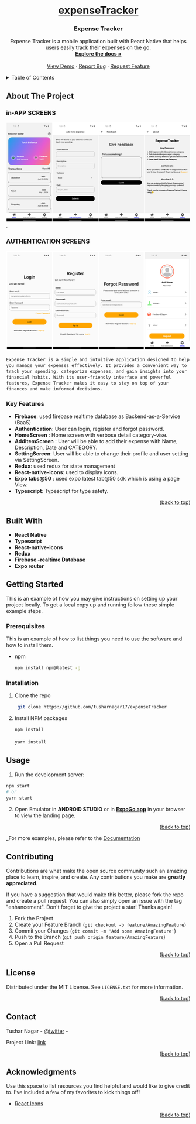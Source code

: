 <a name="readme-top"></a>

<!-- [![Contributors][contributors-shield]][contributors-url]
[![Forks][forks-shield]][forks-url]
[![Stargazers][stars-shield]][stars-url]
[![Issues][issues-shield]][issues-url]
[![MIT License][license-shield]][license-url]
[![LinkedIn][linkedin-shield]][linkedin-url] -->

<!-- PROJECT LOGO -->
<br />
<div align="center">
  <a href="https://github.com/othneildrew/Best-README-Template">
    <h1>expenseTracker</h1>
  </a>

  <h3 align="center">Expense Tracker</h3>

  <p align="center">
  Expense Tracker is a mobile application built with React Native that helps users easily track their expenses on the go.
    <br />
    <a href=""><strong>Explore the docs »</strong></a>
    <br />
    <br />
    <a href="https://github.com/tusharnagar17/expenseTracker">View Demo</a>
    ·
    <a href="https://github.com/tusharnagar17/expenseTracker/issues/new?labels=bug&template=bug-report---.md">Report Bug</a>
    ·
    <a href="https://github.com/tusharnagar17/expenseTracker/issues/new?labels=enhancement&template=feature-request---.md">Request Feature</a>
  </p>
</div>

<!-- TABLE OF CONTENTS -->
<details>
  <summary>Table of Contents</summary>
  <ol>
    <li>
      <a href="#about-the-project">About The Project</a>
      <ul>
        <li><a href="#built-with">Built With</a></li>
      </ul>
    </li>
    <li>
      <a href="#getting-started">Getting Started</a>
      <ul>
        <li><a href="#prerequisites">Prerequisites</a></li>
        <li><a href="#installation">Installation</a></li>
      </ul>
    </li>
    <li><a href="#usage">Usage</a></li>
    <li><a href="#roadmap">Roadmap</a></li>
    <li><a href="#contributing">Contributing</a></li>
    <li><a href="#license">License</a></li>
    <li><a href="#contact">Contact</a></li>
    <li><a href="#acknowledgments">Acknowledgments</a></li>
  </ol>
</details>

<!-- ABOUT THE PROJECT -->

## About The Project

### in-APP SCREENS

[![Product Name Screen Shot][image-1]](https://github.com/tusharnagar17/expenseTracker)
.

### AUTHENTICATION SCREENS

[![Product Name Screen Shot][image-2]](https://github.com/tusharnagar17/expenseTracker)

    Expense Tracker is a simple and intuitive application designed to help you manage your expenses effectively. It provides a convenient way to track your spending, categorize expenses, and gain insights into your financial habits. With its user-friendly interface and powerful features, Expense Tracker makes it easy to stay on top of your finances and make informed decisions.

### Key Features

- **Firebase**: used firebase realtime database as Backend-as-a-Service (BaaS)
- **Authentication**: User can login, register and forgot password.
- **HomeScreen** : Home screen with verbose detail category-vise.
- **AddItemScreen** : User will be able to add their expense with Name, Description, Date and CATEGORY.
- **SettingScreen**: User will be able to change their profile and user setting via SettingScreen.
- **Redux**: used redux for state management
- **React-native-icons**: used to display icons.
- **Expo tabs@50** : used expo latest tab@50 sdk which is using a page View.
- **Typescript**: Typescript for type safety.

<p align="right">(<a href="#readme-top">back to top</a>)</p>

## Built With

- **React Native**
- **Typescript**
- **React-native-icons**
- **Redux**
- **Firebase -realtime Database**
- **Expo router**

<!-- GETTING STARTED -->

## Getting Started

This is an example of how you may give instructions on setting up your project locally.
To get a local copy up and running follow these simple example steps.

### Prerequisites

This is an example of how to list things you need to use the software and how to install them.

- npm
  ```sh
  npm install npm@latest -g
  ```

### Installation

1. Clone the repo
   ```sh
    git clone https://github.com/tusharnagar17/expenseTracker
   ```
2. Install NPM packages

   ```sh
   npm install

   yarn install
   ```

## Usage

1. Run the development server:

```bash
npm start
# or
yarn start
```

2. Open Emulator in **ANDROID STUDIO** or in [**ExpoGo app**](https://play.google.com/store/apps/details?id=host.exp.exponent&hl=en&gl=US) in your browser to view the landing page.

<p align="right">(<a href="#readme-top">back to top</a>)</p>

<!-- USAGE EXAMPLES -->

\_For more examples, please refer to the [Documentation](https://github.com/tusharnagar17/expenseTracker)

<!-- CONTRIBUTING -->

## Contributing

Contributions are what make the open source community such an amazing place to learn, inspire, and create. Any contributions you make are **greatly appreciated**.

If you have a suggestion that would make this better, please fork the repo and create a pull request. You can also simply open an issue with the tag "enhancement".
Don't forget to give the project a star! Thanks again!

1. Fork the Project
2. Create your Feature Branch (`git checkout -b feature/AmazingFeature`)
3. Commit your Changes (`git commit -m 'Add some AmazingFeature'`)
4. Push to the Branch (`git push origin feature/AmazingFeature`)
5. Open a Pull Request

<p align="right">(<a href="#readme-top">back to top</a>)</p>

<!-- LICENSE -->

## License

Distributed under the MIT License. See `LICENSE.txt` for more information.

<p align="right">(<a href="#readme-top">back to top</a>)</p>

<!-- CONTACT -->

## Contact

Tushar Nagar - [@twitter](https://twitter.com/tusharnagar_17) -

Project Link: [link](https://github.com/tusharnagar17/expenseTracker)

<p align="right">(<a href="#readme-top">back to top</a>)</p>

<!-- ACKNOWLEDGMENTS -->

## Acknowledgments

Use this space to list resources you find helpful and would like to give credit to. I've included a few of my favorites to kick things off!

- [React Icons](https://react-icons.github.io/react-icons/search)

<p align="right">(<a href="#readme-top">back to top</a>)</p>

<!-- MARKDOWN LINKS & IMAGES -->
<!-- https://www.markdownguide.org/basic-syntax/#reference-style-links -->

<!-- [contributors-shield]: https://img.shields.io/github/contributors/othneildrew/Best-README-Template.svg?style=for-the-badge
[contributors-url]: https://github.com/othneildrew/Best-README-Template/graphs/contributors
[forks-shield]: https://img.shields.io/github/forks/othneildrew/Best-README-Template.svg?style=for-the-badge
[forks-url]: https://github.com/othneildrew/Best-README-Template/network/members
[stars-shield]: https://img.shields.io/github/stars/othneildrew/Best-README-Template.svg?style=for-the-badge
[stars-url]: https://github.com/othneildrew/Best-README-Template/stargazers
[issues-shield]: https://img.shields.io/github/issues/othneildrew/Best-README-Template.svg?style=for-the-badge
[issues-url]: https://github.com/othneildrew/Best-README-Template/issues
[license-shield]: https://img.shields.io/github/license/othneildrew/Best-README-Template.svg?style=for-the-badge
[license-url]: https://github.com/othneildrew/Best-README-Template/blob/master/LICENSE.txt
[linkedin-shield]: https://img.shields.io/badge/-LinkedIn-black.svg?style=for-the-badge&logo=linkedin&colorB=555
[linkedin-url]: https://linkedin.com/in/othneildrew
-->

[image-1]: asset/snapshot/1.jpg
[image-2]: asset/snapshot/2.jpg
[Next.js]: https://img.shields.io/badge/next.js-000000?style=for-the-badge&logo=nextdotjs&logoColor=white
[Tailwind]: https://img.shields.io/badge/TailwindCSS-000000?style=for-the-badge&logo=nextdotjs&logoColor=white
[React-url]: https://reactjs.org/
